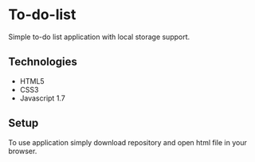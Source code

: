 # To-do-list
Simple to-do list application with local storage support.

## Technologies
* HTML5
* CSS3
* Javascript 1.7

## Setup
To use application simply download repository and open html file in your browser.
